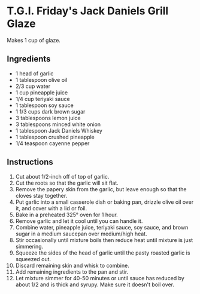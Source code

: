 # T.G.I. Friday's Jack Daniels Grill Glaze

Makes 1 cup of glaze. 

## Ingredients
* 1 head of garlic
* 1 tablespoon olive oil
* 2/3 cup water
* 1 cup pineapple juice
* 1/4 cup teriyaki sauce
* 1 tablespoon soy sauce
* 1 1/3 cups dark brown sugar
* 3 tablespoons lemon juice
* 3 tablespoons minced white onion
* 1 tablespoon Jack Daniels Whiskey
* 1 tablespoon crushed pineapple
* 1/4 teaspoon cayenne pepper

## Instructions
1. Cut about 1/2-inch off of top of garlic.
2. Cut the roots so that the garlic will sit flat.
3. Remove the papery skin from the garlic, but leave enough so that the cloves stay together.
4. Put garlic into a small casserole dish or baking pan, drizzle olive oil over it, and cover with a lid or foil.
5. Bake in a preheated 325° oven for 1 hour.
6. Remove garlic and let it cool until you can handle it.
7. Combine water, pineapple juice, teriyaki sauce, soy sauce, and brown sugar in a medium saucepan over medium/high heat.
8. Stir occasionally until mixture boils then reduce heat until mixture is just simmering.
9. Squeeze the sides of the head of garlic until the pasty roasted garlic  is squeezed out.
10. Discard remaining skin and whisk to combine.
11. Add remaining ingredients to the pan and stir.
12. Let mixture simmer for 40-50 minutes or until sauce has reduced by about 1/2 and is thick and syrupy. Make sure it doesn't boil over.
